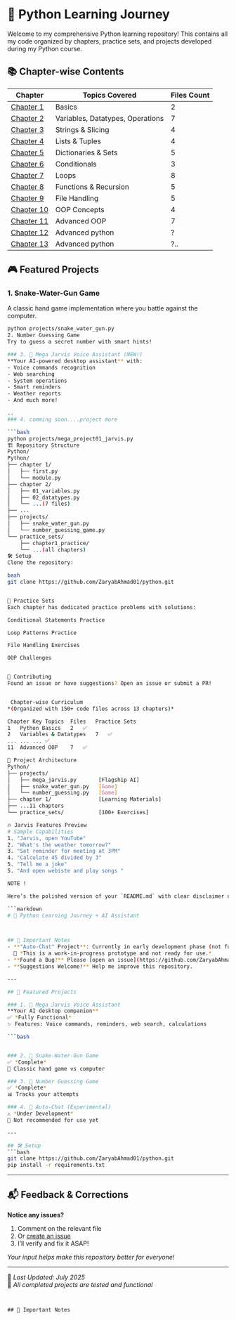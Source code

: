 # 🐍 Python Learning Journey

Welcome to my comprehensive Python learning repository! This contains all my code organized by chapters, practice sets, and projects developed during my Python course.


## 📚 Chapter-wise Contents

| Chapter | Topics Covered | Files Count |
|---------|----------------|-------------|
| [Chapter 1](chapter%201/) | Basics | 2 |
| [Chapter 2](chapter%202/) | Variables, Datatypes, Operations | 7 |
| [Chapter 3](chapter%203/) | Strings & Slicing | 4 |
| [Chapter 4](chapter%204/) | Lists & Tuples | 4 |
| [Chapter 5](chapter%205/) | Dictionaries & Sets | 5 |
| [Chapter 6](chapter%206/) | Conditionals | 3 |
| [Chapter 7](chapter%207/) | Loops | 8 |
| [Chapter 8](chapter%208/) | Functions & Recursion | 5 |
| [Chapter 9](chapter%209/) | File Handling | 5 |
| [Chapter 10](chapter%2010/) | OOP Concepts | 4 |
| [Chapter 11](chapter%2011/) | Advanced OOP | 7 |
| [Chapter 12](chapter%2012/) | Advanced python| ? |
| [Chapter 13](chapter%2013/) | Advanced python | ?.. |

## 🎮 Featured Projects

### 1. Snake-Water-Gun Game
A classic hand game implementation where you battle against the computer.

```bash
python projects/snake_water_gun.py
2. Number Guessing Game
Try to guess a secret number with smart hints!

### 3. 🤖 Mega Jarvis Voice Assistant (NEW!)
**Your AI-powered desktop assistant** with:
- Voice commands recognition
- Web searching
- System operations
- Smart reminders
- Weather reports
- And much more!

..
### 4. comming soon....project more

```bash
python projects/mega_project01_jarvis.py
🏗️ Repository Structure
Python/
Python/
├── chapter 1/
│   ├── first.py
│   └── module.py
├── chapter 2/
│   ├── 01_variables.py
│   ├── 02_datatypes.py
│   └── ...(7 files)
├── ...
├── projects/
│   ├── snake_water_gun.py
│   └── number_guessing_game.py
└── practice_sets/
    ├── chapter1_practice/
    └── ...(all chapters)
🛠️ Setup
Clone the repository:

bash
git clone https://github.com/ZaryabAhmad01/python.git


📝 Practice Sets
Each chapter has dedicated practice problems with solutions:

Conditional Statements Practice

Loop Patterns Practice

File Handling Exercises

OOP Challenges


🤝 Contributing
Found an issue or have suggestions? Open an issue or submit a PR!


 Chapter-wise Curriculum
*(Organized with 150+ code files across 13 chapters)*

Chapter	Key Topics	Files	Practice Sets
1	Python Basics	2	✅
2	Variables & Datatypes	7	✅
...	...	...	✅
11	Advanced OOP	7	✅

🧩 Project Architecture
Python/
├── projects/
│   ├── mega_jarvis.py       [Flagship AI]
│   ├── snake_water_gun.py   [Game]
│   └── number_guessing.py   [Game]
├── chapter 1/               [Learning Materials]
├── ...11 chapters
└── practice_sets/           [100+ Exercises]

🔥 Jarvis Features Preview
# Sample Capabilities
1. "Jarvis, open YouTube"
2. "What's the weather tomorrow?"
3. "Set reminder for meeting at 3PM"
4. "Calculate 45 divided by 3"
5. "Tell me a joke"
5. "And open webiste and play songs "

NOTE !

Here’s the polished version of your `README.md` with clear disclaimer notes and a "Feedback Welcome" section:

```markdown
# 🐍 Python Learning Journey + AI Assistant



## 📢 Important Notes
- **"Auto-Chat" Project**: Currently in early development phase (not functional yet).  
  🔧 *This is a work-in-progress prototype and not ready for use.*
- **Found a Bug?** Please [open an issue](https://github.com/ZaryabAhmad01/python/issues) or comment – I’ll fix it promptly!
- **Suggestions Welcome!** Help me improve this repository.

---

## 🚀 Featured Projects

### 1. 🤖 Mega Jarvis Voice Assistant 
**Your AI desktop companion**  
✅ *Fully Functional*  
✨ Features: Voice commands, reminders, web search, calculations  

```bash


### 2. 🐍 Snake-Water-Gun Game  
✅ *Complete*  
🎯 Classic hand game vs computer  

### 3. 🔢 Number Guessing Game  
✅ *Complete*  
📊 Tracks your attempts  

### 4. 🤖 Auto-Chat (Experimental)  
⚠️ *Under Development*  
🚧 Not recommended for use yet  

---

## 🛠️ Setup  
```bash
git clone https://github.com/ZaryabAhmad01/python.git
pip install -r requirements.txt
```

---

## 📬 Feedback & Corrections  
**Notice any issues?**  
1. Comment on the relevant file  
2. Or [create an issue](https://github.com/ZaryabAhmad01/python/issues/new)  
3. I’ll verify and fix it ASAP!  

*Your input helps make this repository better for everyone!*  

---

🔹 *Last Updated: July 2025*  
🔹 *All completed projects are tested and functional*
```


## 📢 Important Notes
